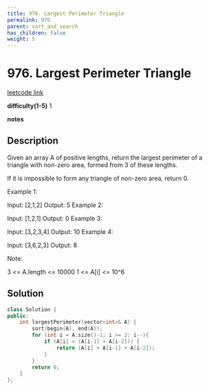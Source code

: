 ```yaml
---
title: 976. Largest Perimeter Triangle
permalink: 976
parent: sort_and_search
has_children: false
weight: 5
---
```

# 976. Largest Perimeter Triangle
[leetcode link](https://leetcode.com/problems/largest-perimeter-triangle/)

**difficulty(1-5)** 
1

**notes**   


## Description
Given an array A of positive lengths, return the largest perimeter of a triangle with non-zero area, formed from 3 of these lengths.

If it is impossible to form any triangle of non-zero area, return 0.

 

Example 1:

Input: [2,1,2]
Output: 5
Example 2:

Input: [1,2,1]
Output: 0
Example 3:

Input: [3,2,3,4]
Output: 10
Example 4:

Input: [3,6,2,3]
Output: 8
 

Note:

3 <= A.length <= 10000
1 <= A[i] <= 10^6

## Solution

```c++
class Solution {
public:
    int largestPerimeter(vector<int>& A) {
        sort(begin(A), end(A));
        for (int i = A.size()-1; i >= 2; i--){
            if (A[i] < (A[i-1] + A[i-2])) {
                return (A[i] + A[i-1] + A[i-2]);
            }
        }
        return 0;
    }
};
```


<!-- 
Default label
{: .label }

Blue label
{: .label .label-blue }

Stable
{: .label .label-green }

New release
{: .label .label-purple }

Coming soon
{: .label .label-yellow }

Deprecated
{: .label .label-red } -->
